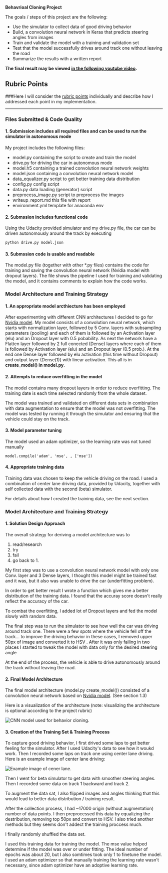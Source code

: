 **Behavrioal Cloning Project**

The goals / steps of this project are the following:
* Use the simulator to collect data of good driving behavior
* Build, a convolution neural network in Keras that predicts steering angles from images
* Train and validate the model with a training and validation set
* Test that the model successfully drives around track one without leaving the road
* Summarize the results with a written report

**The final result may be viewed [in the following youtube video](https://youtu.be/IvVi2U7MBJk).**


[//]: # (Image References)

[image1]: ./model_images/model.jpg "Model Visualization"
[image2]: ./IMG/center_2017_02_05_20_58_05_875.jpg "Training image example center cam view."

## Rubric Points
###Here I will consider the [rubric points](https://review.udacity.com/#!/rubrics/432/view) individually and describe how I addressed each point in my implementation.  

---
### Files Submitted & Code Quality

#### 1. Submission includes all required files and can be used to run the simulator in autonomous mode

My project includes the following files:
* model.py containing the script to create and train the model
* drive.py for driving the car in autonomous mode
* model.h5 containing a trained convolution neural network weights
* model.json containing a convolution neural network model
* data_equalizer.py script to get better training data distribution
* config.py config script
* data.py data loading (generator) script
* preprocess_image.py script to preprocess the images
* writeup_report.md this file with report
* environment.yml template for anaconda env

#### 2. Submssion includes functional code
Using the Udacity provided simulator and my drive.py file, the car can be driven autonomously around the track by executing 
```sh
python drive.py model.json
```

#### 3. Submssion code is usable and readable

The model.py file (together with other *.py files) contains the code for training and saving the convolution neural network (Nvidia model with dropout layers). The file shows the pipeline I used for training and validating the model, and it contains comments to explain how the code works.

### Model Architecture and Training Strategy

#### 1. An appropriate model arcthiecture has been employed

After experimenting with different CNN architectures I decided to go for [Nvidia model](https://images.nvidia.com/content/tegra/automotive/images/2016/solutions/pdf/end-to-end-dl-using-px.pdf).
My model consists of a convolution neural network, which starts with normalization layer, followed by 5 Conv. layers with subsampling parameters (pooling) and each of them is followed by an Activation layer (elu) and an Dropout layer with 0.5 pobability. As next the network have a Flatten layer followed by 2 full conected (Dense) layers where each of them is followed by Activation layer (elu) and an Dropout layer (0.5 prob.). At the end one Dense layer followed by elu activation (this time without Dropout) and output layer (Dense(1)) with linear activation. This all is in **create_model() in model.py**.

#### 2. Attempts to reduce overfitting in the model

The model contains many dropout layers in order to reduce overfitting.
The training date is each time selected randomly from the whole dataset.

The model was trained and validated on different data sets in combination with data augmentation to ensure that the model was not overfitting. The model was tested by running it through the simulator and ensuring that the vehicle could stay on the track.

#### 3. Model parameter tuning

The model used an adam optimizer, so the learning rate was not tuned manually 
```
model.compile('adam', 'mse', , ['mse'])
```

#### 4. Appropriate training data

Training data was chosen to keep the vehicle driving on the road. I used a combination of center lane driving data, provided by Udacity, together with self collected data with the second (beta) simulator.

For details about how I created the training data, see the next section. 

### Model Architecture and Training Strategy

#### 1. Solution Design Approach

The overall strategy for deriving a model architecture was to 
1. read/research
2. try
3. fail
4. go back to 1.

My first step was to use a convolution neural network model with only one Conv. layer and 3 Dense layers, I thought this model might be trained fast and it was, but it also was unable to drive the car (underfitting problem).

In order to get better result I wrote a function which gives me a better distribution of the training data. I found that the accuray score doesn't really reflect the accuracy of the car.

To combat the overfitting, I added lot of Dropout layers and fed the model slowly with random data.

The final step was to run the simulator to see how well the car was driving around track one. There were a few spots where the vehicle fell off the track... to improve the driving behavior in these cases, I removed upper 50px of image and converted it to HSV . After it was only failing in two places I started to tweak the model with data only for the desired steering angle 

At the end of the process, the vehicle is able to drive autonomously around the track without leaving the road.

#### 2. Final Model Architecture

The final model architecture (model.py create_model()) consisted of a convolution neural network based on [Nvidia model](https://images.nvidia.com/content/tegra/automotive/images/2016/solutions/pdf/end-to-end-dl-using-px.pdf).
(See section 1.3)

Here is a visualization of the architecture (note: visualizing the architecture is optional according to the project rubric)

![CNN model used for behavior cloning.][image1]

#### 3. Creation of the Training Set & Training Process

To capture good driving behavior, I first drived some laps to get better feeling for the simulator. After I used Udacity's data to see how it woukd work. Then I recorded some laps on track one using center lane driving. Here is an example image of center lane driving:

![Example image of cener lane.][image2]

Then I went for beta simulator to get data with smoother steering angles.
Then I recorded some data on track 1 backward and track 2.

To augment the data sat, I also flipped images and angles thinking that this would lead to better data distribution / training result.

After the collection process, I had ~17000 origin (without augmentation) number of data points. I then preprocessed this data by equalizing the destribution, removing top 50px and convert to HSV. I also tried another methods but they seems don't addect the training proccess much.

I finally randomly shuffled the data set. 

I used this training data for training the model. The mse value helped determine if the model was over or under fitting. The ideal number of epochs was about 20, but I also somtimes took only 1 to finetune the model. I used an adam optimizer so that manually training the learning rate wasn't necessary, since adam optimizer have an adoptive learning rate.